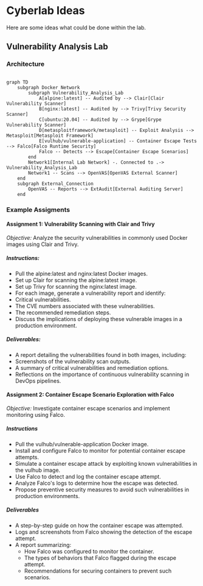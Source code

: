 # Cyberlab Ideas

Here are some ideas what could be done within the lab.

## Vulnerability Analysis Lab

### Architecture 
```mermaid

graph TD
    subgraph Docker Network
        subgraph Vulnerability_Analysis_Lab
            A[alpine:latest] -- Audited by --> Clair[Clair Vulnerability Scanner]
            B[nginx:latest] -- Audited by --> Trivy[Trivy Security Scanner]
            C[ubuntu:20.04] -- Audited by --> Grype[Grype Vulnerability Scanner]
            D[metasploitframework/metasploit] -- Exploit Analysis --> Metasploit[Metasploit Framework]
            E[vulhub/vulnerable-application] -- Container Escape Tests --> Falco[Falco Runtime Security]
            Falco -- Detects --> Escape[Container Escape Scenarios]
        end
        Network1[Internal Lab Network] -. Connected to .-> Vulnerability_Analysis_Lab
        Network1 -- Scans --> OpenVAS[OpenVAS External Scanner]
    end
    subgraph External_Connection
        OpenVAS -- Reports --> ExtAudit[External Auditing Server]
    end 

```

### Example Assigments

#### Assignment 1: Vulnerability Scanning with Clair and Trivy
*Objective:* Analyze the security vulnerabilities in commonly used Docker images using Clair and Trivy.

##### Instructions:

- Pull the alpine:latest and nginx:latest Docker images.
- Set up Clair for scanning the alpine:latest image.
- Set up Trivy for scanning the nginx:latest image.
- For each image, generate a vulnerability report and identify:
- Critical vulnerabilities.
- The CVE numbers associated with these vulnerabilities.
- The recommended remediation steps.
- Discuss the implications of deploying these vulnerable images in a production environment.

##### Deliverables:

- A report detailing the vulnerabilities found in both images, including:
- Screenshots of the vulnerability scan outputs.
- A summary of critical vulnerabilities and remediation options.
- Reflections on the importance of continuous vulnerability scanning in DevOps pipelines.

#### Assignment 2: Container Escape Scenario Exploration with Falco
*Objective:* Investigate container escape scenarios and implement monitoring using Falco.

##### Instructions

- Pull the vulhub/vulnerable-application Docker image.
- Install and configure Falco to monitor for potential container escape attempts.
- Simulate a container escape attack by exploiting known vulnerabilities in the vulhub image.
- Use Falco to detect and log the container escape attempt.
- Analyze Falco's logs to determine how the escape was detected.
- Propose preventive security measures to avoid such vulnerabilities in production environments.

##### Deliverables

- A step-by-step guide on how the container escape was attempted.
- Logs and screenshots from Falco showing the detection of the escape attempt.
- A report summarizing:
  - How Falco was configured to monitor the container.
  - The types of behaviors that Falco flagged during the escape attempt.
  - Recommendations for securing containers to prevent such scenarios.
